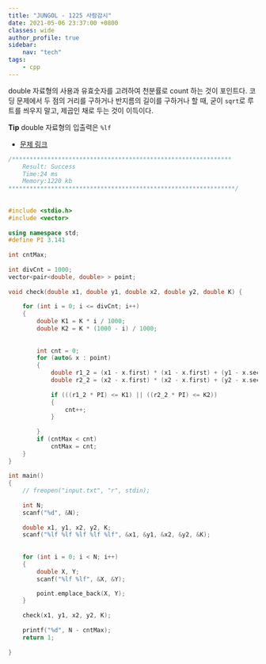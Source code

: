```yaml
---
title: "JUNGOL - 1225 사람감시"
date: 2021-05-06 23:37:00 +0800
classes: wide
author_profile: true
sidebar:
    nav: "tech"
tags:
    - cpp
---
```


double 자료형의 사용과 유효숫자를 고려하여 천분률로 count 하는 것이 포인트다. 코딩 문제에서 두 점의 거리를 구하거나 반지름의 길이를 구하거나 할 때, 굳이 `sqrt`로 루트를 씌우지 말고, 제곱인 채로 두는 것이 이득이다.

**Tip** double 자료형의 입출력은 `%lf`

- [문제 링크](http://www.jungol.co.kr/bbs/board.php?bo_table=pbank&wr_id=508&sca=99)

```cpp
/**************************************************************
    Result: Success
    Time:24 ms
    Memory:1220 kb
****************************************************************/
 
 
#include <stdio.h>
#include <vector>
 
using namespace std;
#define PI 3.141
 
int cntMax;
 
int divCnt = 1000;
vector<pair<double, double> > point;
 
void check(double x1, double y1, double x2, double y2, double K) {
 
    for (int i = 0; i <= divCnt; i++)
    {
        double K1 = K * i / 1000;
        double K2 = K * (1000 - i) / 1000;
         
 
        int cnt = 0;
        for (auto& x : point)
        {
            double r1_2 = (x1 - x.first) * (x1 - x.first) + (y1 - x.second) * (y1 - x.second);
            double r2_2 = (x2 - x.first) * (x2 - x.first) + (y2 - x.second) * (y2 - x.second);
 
            if (((r1_2 * PI) <= K1) || ((r2_2 * PI) <= K2))
            {
                cnt++;
            }
 
        }
        if (cntMax < cnt)
            cntMax = cnt;
    }
}
 
int main()
{
    // freopen("input.txt", "r", stdin);
 
    int N;
    scanf("%d", &N);
 
    double x1, y1, x2, y2, K;
    scanf("%lf %lf %lf %lf %lf", &x1, &y1, &x2, &y2, &K);
 
 
    for (int i = 0; i < N; i++)
    {
        double X, Y;
        scanf("%lf %lf", &X, &Y);

        point.emplace_back(X, Y);
    }
 
    check(x1, y1, x2, y2, K);
 
    printf("%d", N - cntMax);
    return 1;
 
}
```